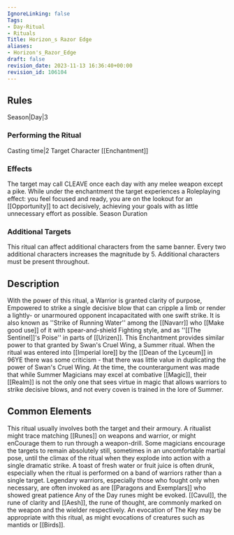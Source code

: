 ```yaml
---
IgnoreLinking: false
Tags:
- Day-Ritual
- Rituals
Title: Horizon_s Razor Edge
aliases:
- Horizon's_Razor_Edge
draft: false
revision_date: 2023-11-13 16:36:40+00:00
revision_id: 106104
---
```


## Rules
Season|Day|3
### Performing the Ritual
Casting time|2 Target Character
[[Enchantment]]
### Effects
The target may call CLEAVE once each day with any melee weapon except a pike. 
While under the enchantment the target experiences a Roleplaying effect: you feel focused and ready, you are on the lookout for an [[Opportunity]] to act decisively, achieving your goals with as little unnecessary effort as possible.
Season Duration
### Additional Targets
This ritual can affect additional characters from the same banner. Every two additional characters increases the magnitude by 5. Additional characters must be present throughout.
## Description
With the power of this ritual, a Warrior is granted clarity of purpose, Empowered to strike a single decisive blow that can cripple a limb or render a lightly- or unarmoured opponent incapacitated with one swift strike. It is also known as ''Strike of Running Water'' among the [[Navarr]] who [[Make good use]] of it with spear-and-shield Fighting style, and as ''[[The Sentinel]]'s Poise'' in parts of [[Urizen]].
This Enchantment provides similar power to that granted by Swan's Cruel Wing, a Summer ritual. When the ritual was entered into [[Imperial lore]] by the [[Dean of the Lyceum]] in 96YE there was some criticism - that there was little value in duplicating the power of Swan's Cruel Wing. At the time, the counterargument was made that while Summer Magicians may excel at combative [[Magic]], their [[Realm]] is not the only one that sees virtue in magic that allows warriors to strike decisive blows, and not every coven is trained in the lore of Summer.
## Common Elements
This ritual usually involves both the target and their armoury. A ritualist might trace matching [[Runes]] on weapons and warrior, or might enCourage them to run through a weapon-drill. Some magicians encourage the targets to remain absolutely still, sometimes in an uncomfortable martial pose, until the climax of the ritual when they explode into action with a single dramatic strike. A toast of fresh water or fruit juice is often drunk, especially when the ritual is performed on a band of warriors rather than a single target. Legendary warriors, especially those who fought only when necessary, are often invoked as are [[Paragons and Exemplars]] who showed great patience 
Any of the Day runes might be evoked. [[Cavul]], the rune of clarity and [[Aesh]], the rune of thought, are commonly marked on the weapon and the wielder respectively. An evocation of The Key may be appropriate with this ritual, as might evocations of creatures such as mantids or [[Birds]].